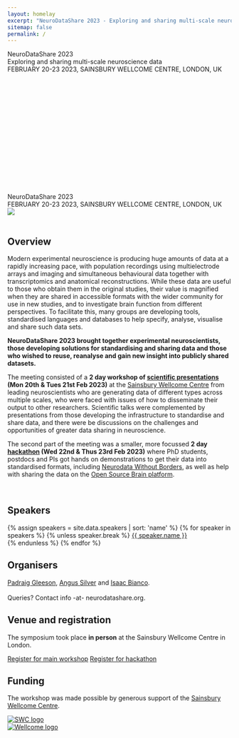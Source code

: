 ```yaml
---
layout: homelay
excerpt: "NeuroDataShare 2023 - Exploring and sharing multi-scale neuroscience data"
sitemap: false
permalink: /
---
```

<div class="col-sm-12 text-light d-none d-lg-block">
<div class="bg-image"
  style="
    background-image: url('{{ site.url }}{{ site.baseurl }}/images/osbmodels.png');
    background-size: 100%;
    background-repeat: no-repeat;
    height: 320px
  ">
<div class="titlebox">
<div class="bigtitle">
NeuroDataShare 2023 <br/>
Exploring and sharing multi-scale neuroscience data
</div>
FEBRUARY 20-23 2023, SAINSBURY WELLCOME CENTRE, LONDON, UK
</div>
</div>
</div>

<div class="col-sm-12 d-lg-none">
<div class="titlebox">
<div class="bigtitle">
NeuroDataShare 2023
</div>
FEBRUARY 20-23 2023, SAINSBURY WELLCOME CENTRE, LONDON, UK
</div>
<img src="{{ site.url }}{{ site.baseurl }}/images/osbmodels.png">
</div>

<div class="col-sm-9">
<br/>
<h2>Overview</h2>
  <p>
Modern experimental neuroscience is producing huge amounts of data at a rapidly increasing pace, with population recordings using multielectrode arrays and imaging and simultaneous behavioural data together with transcriptomics and anatomical reconstructions. While these data are useful to those who obtain them in the original studies, their value is magnified when they are shared in accessible formats with the wider community for use in new studies, and to investigate brain function from different perspectives. To facilitate this, many groups are developing tools, standardised languages and databases to help specify, analyse, visualise and share such data sets. </p>


<p><b>NeuroDataShare 2023 brought together experimental neuroscientists, those developing solutions for standardising and sharing data and those who wished to reuse, reanalyse and gain new insight into publicly shared datasets.</b></p>


<p>The meeting consisted of a <b>2 day workshop of <a href="programme.html">scientific presentations</a> (Mon 20th & Tues 21st Feb 2023)</b> at the <a href="directions">Sainsbury Wellcome Centre</a> from leading neuroscientists who are generating data of different types across multiple scales, who were faced with issues of how to disseminate their output to other researchers. Scientific talks were complemented by presentations from those developing the infrastructure to standardise and share data, and there were be discussions on the challenges and opportunities of greater data sharing in neuroscience.</p>

<p>The second part of the meeting was a smaller, more focussed <b>2 day <a href="hackathon.html">hackathon</a> (Wed 22nd & Thus 23rd Feb 2023)</b> where PhD students, postdocs and PIs got hands on demonstrations to get their data into standardised formats, including <a href="https://www.nwb.org/">Neurodata Without Borders</a>, as well as help with sharing the data on the <a href="https://www.v2.opensourcebrain.org/">Open Source Brain platform</a>.</p>

</div>

<div class="col-sm-3">
<br/>
<h2>Speakers</h2>
{% assign speakers = site.data.speakers | sort: 'name' %}
{% for speaker in speakers %}
{% unless speaker.break %}
<a href="{{ site.url }}{{ site.baseurl }}/speakers#{{ speaker.name }}">{{ speaker.name }}</a><br/>
{% endunless %}
{% endfor %}

<br/>
<h2>Organisers</h2>
<a href="https://v2.opensourcebrain.org/user/0103eaaf-6a34-4509-a025-14367a52aa2b">Padraig Gleeson</a>, 
<a href="http://silverlab.org/">Angus Silver</a> and <a href="http://zebrafishucl.org/bianco-lab">Isaac Bianco</a>.
<br/><br/>Queries? Contact info -at- neurodatashare.org.
<p></p>
</div>

<div class="col-sm-12">
<h2>Venue and registration</h2>
The symposium took place <b>in person</b> at the Sainsbury Wellcome Centre in London. 
<p></p>

<p></p>
<div class="text-center">
<a class="btn btn-primary btn-lg" href="https://www.eventbrite.com/e/neurodatashare-2023-tickets-478177942097" role="button">Register for main workshop</a>
<a class="btn btn-primary btn-lg" href="https://forms.gle/4T2eUTEEGnKuiHva8" role="button">Register for hackathon</a>
</div>
<p></p>
</div>

<div class="col-sm-12">
<h2>Funding</h2>
<p>
The workshop was made possible by generous support of the
<a href="http://www.sainsburywellcome.org"> Sainsbury Wellcome Centre</a>.
</p>
</div>

<div class="col-sm-6 text-center" id="sponsorid">
<a href="https://www.sainsburywellcome.org/">
<img src="{{ site.url }}{{ site.baseurl }}/images/swc_logo.svg" class="img-fluid" alt="SWC logo"></a>
</div>

<div class="col-sm-6 text-center" id="sponsorid">
<a href="https://www.wellcome.org/">
<img src="{{ site.url }}{{ site.baseurl }}/images/wellcome.png" class="img-fluid" alt="Wellcome logo"></a>
</div>

<div class="col-sm-12">
<p></p>
</div>
